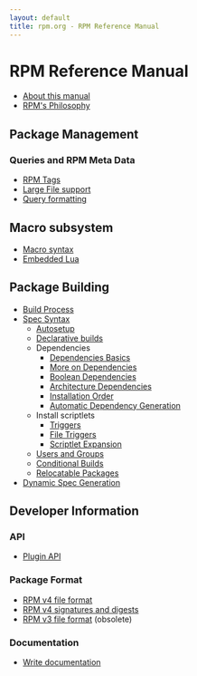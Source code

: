 ```yaml
---
layout: default
title: rpm.org - RPM Reference Manual
---
```

# RPM Reference Manual

* [About this manual](about.md)
* [RPM's Philosophy](philosophy.md)

## Package Management

### Queries and RPM Meta Data
* [RPM Tags](tags.md)
* [Large File support](large_files.md)
* [Query formatting](queryformat.md)

## Macro subsystem
* [Macro syntax](macros.md)
* [Embedded Lua](lua.md)

## Package Building
* [Build Process](buildprocess.md)
* [Spec Syntax](spec.md)
  * [Autosetup](autosetup.md)
  * [Declarative builds](buildsystem.md)
  * Dependencies
    * [Dependencies Basics](dependencies.md)
    * [More on Dependencies](more_dependencies.md)
    * [Boolean Dependencies](boolean_dependencies.md)
    * [Architecture Dependencies](arch_dependencies.md)
    * [Installation Order](tsort.md)
    * [Automatic Dependency Generation](dependency_generators.md)
  * Install scriptlets
    * [Triggers](triggers.md)
    * [File Triggers](file_triggers.md)
    * [Scriptlet Expansion](scriptlet_expansion.md)
  * [Users and Groups](users_and_groups.md)
  * [Conditional Builds](conditionalbuilds.md)
  * [Relocatable Packages](relocatable.md)
* [Dynamic Spec Generation](dynamic_specs.md)

## Developer Information

### API
* [Plugin API](plugins.md)

### Package Format
* [RPM v4 file format](format_v4.md)
* [RPM v4 signatures and digests](signatures_digests.md)
* [RPM v3 file format](format_v3.md) (obsolete)

### Documentation
* [Write documentation](devel_documentation.md)
